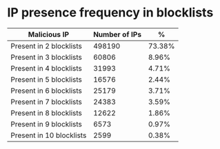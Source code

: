 # IP presence frequency in blocklists
| Malicious IP | Number of IPs | % |
|----|----|----|
| Present in 2 blocklists | 498190 | 73.38% |
| Present in 3 blocklists | 60806 | 8.96% |
| Present in 4 blocklists | 31993 | 4.71% |
| Present in 5 blocklists | 16576 | 2.44% |
| Present in 6 blocklists | 25179 | 3.71% |
| Present in 7 blocklists | 24383 | 3.59% |
| Present in 8 blocklists | 12622 | 1.86% |
| Present in 9 blocklists | 6573 | 0.97% |
| Present in 10 blocklists | 2599 | 0.38% |
